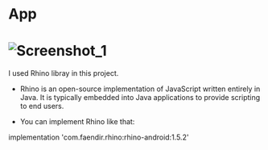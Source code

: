# App
# ![Screenshot_1](https://user-images.githubusercontent.com/53290728/70842682-ab0cd180-1e37-11ea-8e56-dec1055835d4.png)
I used Rhino libray in this project.
* Rhino is an open-source implementation of JavaScript written entirely in Java. It is typically embedded into Java applications to provide scripting to end users.

* You can implement Rhino like that:

implementation 'com.faendir.rhino:rhino-android:1.5.2'
